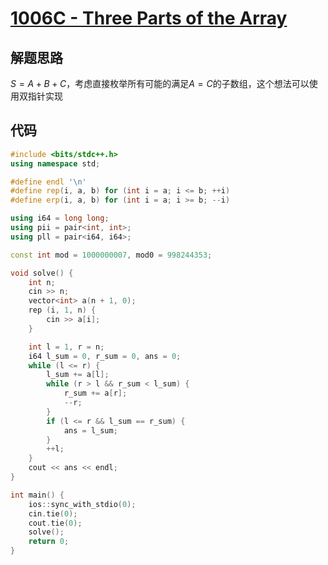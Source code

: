 # [1006C - Three Parts of the Array](https://codeforces.com/problemset/problem/1006/C)

## 解题思路

$S = A + B + C$，考虑直接枚举所有可能的满足$A = C$的子数组，这个想法可以使用双指针实现

## 代码

```cpp
#include <bits/stdc++.h>
using namespace std;

#define endl '\n'
#define rep(i, a, b) for (int i = a; i <= b; ++i)
#define erp(i, a, b) for (int i = a; i >= b; --i)

using i64 = long long;
using pii = pair<int, int>;
using pll = pair<i64, i64>;

const int mod = 1000000007, mod0 = 998244353;

void solve() {
    int n;
    cin >> n;
    vector<int> a(n + 1, 0);
    rep (i, 1, n) {
        cin >> a[i];
    }

    int l = 1, r = n;
    i64 l_sum = 0, r_sum = 0, ans = 0;
    while (l <= r) {
        l_sum += a[l];
        while (r > l && r_sum < l_sum) {
            r_sum += a[r];
            --r;
        }
        if (l <= r && l_sum == r_sum) {
            ans = l_sum;
        }
        ++l;
    }
    cout << ans << endl;
}

int main() {
    ios::sync_with_stdio(0);
    cin.tie(0);
    cout.tie(0);
    solve();
    return 0;
}
```
